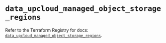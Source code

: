 # `data_upcloud_managed_object_storage_regions`

Refer to the Terraform Registry for docs: [`data_upcloud_managed_object_storage_regions`](https://registry.terraform.io/providers/upcloudltd/upcloud/5.20.1/docs/data-sources/managed_object_storage_regions).
